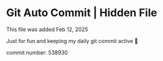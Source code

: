 # Git Auto Commit | Hidden File

This file was added Feb 12, 2025

Just for fun and keeping my daily git commit active 🤪

commit number: 538930
